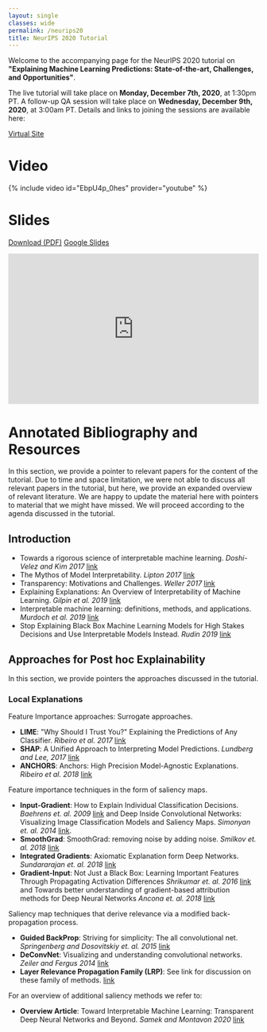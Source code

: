 ```yaml
---
layout: single
classes: wide
permalink: /neurips20
title: NeurIPS 2020 Tutorial
---
```


Welcome to the accompanying page for the NeurIPS 2020 tutorial on **"Explaining Machine Learning Predictions: State-of-the-art, Challenges, and Opportunities"**.

The live tutorial will take place on **Monday, December 7th, 2020**, at 1:30pm PT. A follow-up QA session will take place on **Wednesday, December 9th, 2020**, at 3:00am PT. Details and links to joining the sessions are available here:

<a class="btn btn--primary" href="https://neurips.cc/virtual/2020/public/tutorial_59e711d152de7bec7304a8c2ecaf9f0f.html">Virtual Site</a>



# Video

{% include video id="EbpU4p_0hes" provider="youtube" %}

<!-- <iframe width="560" height="315" src="https://www.youtube.com/embed/EbpU4p_0hes" frameborder="0" allow="accelerometer; autoplay; clipboard-write; encrypted-media; gyroscope; picture-in-picture" allowfullscreen></iframe> -->

# Slides

<a class="btn btn--primary" href="assets/files/explainml-tutorial-neurips20.pdf">Download (PDF)</a>
<a class="btn btn--info" href="https://docs.google.com/presentation/d/e/2PACX-1vRXRfXCI_tuynZHD6wkoHO2TNh3WVPK1Q0IkEzWdHAtzm5jEEbMWbvS5eAvFeJuFS0IO01qLMGi7diT/pub?start=false&loop=false&delayms=3000">Google Slides</a>

<div style="position: relative;    width: 100%;    padding-top: 60%;    overflow: hidden;">
    <iframe src="https://docs.google.com/presentation/d/e/2PACX-1vRXRfXCI_tuynZHD6wkoHO2TNh3WVPK1Q0IkEzWdHAtzm5jEEbMWbvS5eAvFeJuFS0IO01qLMGi7diT/embed?start=false&loop=false&delayms=3000" frameborder="0" width="640" height="389" allowfullscreen="true" mozallowfullscreen="true" webkitallowfullscreen="true" style="position: absolute;    top: 0;    left: 0;    width: 100%;    height: 100%;"></iframe>

</div>


# Annotated Bibliography and Resources
In this section, we provide a pointer to relevant papers for the content of the tutorial. Due to time and space limitation, we were not able to discuss all relevant papers in the tutorial, but here, we provide an expanded overview of relevant literature. We are happy to update the material here with pointers to material that we might have missed. We will proceed according to the agenda discussed in the tutorial.

## Introduction
- Towards a rigorous science of interpretable machine learning. *Doshi-Velez and Kim 2017* [link](https://arxiv.org/abs/1702.08608)
- The Mythos of Model Interpretability. *Lipton 2017* [link](https://arxiv.org/abs/1606.03490)
- Transparency: Motivations and Challenges. *Weller 2017* [link](https://arxiv.org/abs/1708.01870)
- Explaining Explanations: An Overview of Interpretability of Machine Learning. *Gilpin et al. 2019* [link](https://arxiv.org/abs/1806.00069)
- Interpretable machine learning: definitions, methods, and applications. *Murdoch et al. 2019* [link](https://arxiv.org/pdf/1901.04592v1.pdf)
- Stop Explaining Black Box Machine Learning Models for High Stakes Decisions and Use Interpretable Models Instead. *Rudin 2019* [link](https://www.nature.com/articles/s42256-019-0048-x)

## Approaches for Post hoc Explainability
In this section, we provide pointers the approaches discussed in the tutorial.

### Local Explanations
Feature Importance approaches: Surrogate approaches.
- **LIME**: "Why Should I Trust You?" Explaining the Predictions of Any Classifier. *Ribeiro et al. 2017* [link](https://arxiv.org/abs/1602.04938)
- **SHAP**: A Unified Approach to Interpreting Model Predictions. *Lundberg and Lee, 2017* [link](https://arxiv.org/abs/1705.07874)
- **ANCHORS**: Anchors: High Precision Model-Agnostic Explanations. *Ribeiro et al. 2018* [link](https://homes.cs.washington.edu/~marcotcr/aaai18.pdf)

Feature importance techniques in the form of saliency maps.
- **Input-Gradient**: How to Explain Individual Classification Decisions. *Baehrens et. al. 2009* [link](https://arxiv.org/abs/0912.1128) and Deep Inside Convolutional Networks: Visualizing Image Classification Models and Saliency Maps. *Simonyan et. al. 2014* [link](https://arxiv.org/abs/1312.6034).
- **SmoothGrad**: SmoothGrad: removing noise by adding noise. *Smilkov et. al. 2018* [link](https://arxiv.org/abs/1706.03825)
- **Integrated Gradients**: Axiomatic Explanation form Deep Networks. *Sundararajan et. al. 2018* [link](https://arxiv.org/abs/1703.01365)
- **Gradient-Input**: Not Just a Black Box: Learning Important Features Through Propagating Activation Differences *Shrikumar et. al. 2016* [link](https://arxiv.org/abs/1605.01713) and Towards better understanding of gradient-based attribution methods for Deep Neural Networks *Ancona et. al. 2018* [link](https://arxiv.org/abs/1711.06104)

Saliency map techniques that derive relevance via a modified back-propagation process.
- **Guided BackProp**: Striving for simplicity: The all convolutional net. *Springenberg and Dosovitskiy et. al. 2015* [link](https://arxiv.org/abs/1412.6806)
- **DeConvNet**: Visualizing and understanding convolutional networks. *Zeiler and Fergus 2014* [link](https://arxiv.org/abs/1311.2901)
- **Layer Relevance Propagation Family (LRP)**: See link for discussion on these family of methods. [link](http://heatmapping.org/)

For an overview of additional saliency methods we refer to:

- **Overview Article**: Toward Interpretable Machine Learning:
Transparent Deep Neural Networks and Beyond. *Samek and Montavon 2020* [link](https://arxiv.org/pdf/2003.07631.pdf)
